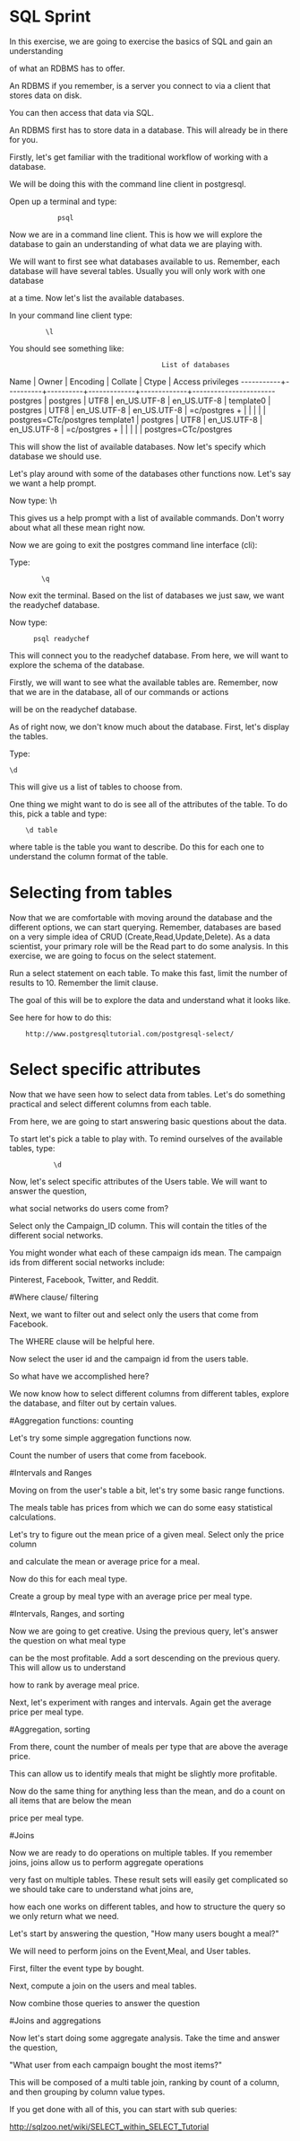 SQL Sprint
======================================


In this exercise, we are going to exercise the basics of SQL and gain an understanding

of what an RDBMS has to offer.

An RDBMS if you remember, is a server you connect to via a client that stores data on disk.

You can then access that data via SQL.

An RDBMS first has to store data in a database. This will already be in there for you.

Firstly, let's get familiar with the traditional workflow of working with a database.

We will be doing this with the command line client in postgresql.

Open up a terminal and type:

                psql


Now we are in a command line client. This is how we will explore the database to gain an understanding of what data we are playing with.

We will want to first see what databases available to us. Remember, each database will have several tables. Usually you will only work with one database

at a time. Now let's list the available databases.


In your command line client type:

             \l

You should see something like:

                                          List of databases
   Name    |  Owner   | Encoding |   Collate   |    Ctype    |   Access privileges
-----------+----------+----------+-------------+-------------+-----------------------
 postgres  | postgres | UTF8     | en_US.UTF-8 | en_US.UTF-8 |
 template0 | postgres | UTF8     | en_US.UTF-8 | en_US.UTF-8 | =c/postgres          +
           |          |          |             |             | postgres=CTc/postgres
 template1 | postgres | UTF8     | en_US.UTF-8 | en_US.UTF-8 | =c/postgres          +
           |          |          |             |             | postgres=CTc/postgres



This will show the list of available databases. Now let's specify which database we should use.


Let's play around with some of the databases other functions now. Let's say we want a help prompt.


Now type:
            \h

This gives us a help prompt with a list of available commands. Don't worry about what all these mean right now.


Now we are going to exit the postgres command line interface (cli):

Type:

            \q


Now exit the terminal. Based on the list of databases we just saw, we want the readychef database.

Now type:

          psql readychef


This will connect you to the readychef database. From here, we will want to explore the schema of the database.

Firstly, we will want to see what the available tables are. Remember, now that we are in the database, all of our commands or actions

will be on the readychef database.



As of right now, we don't know much about the database. First, let's display the tables.

Type:

    \d


This will give us a list of tables to choose from.


One thing we might want to do is see all of the attributes of the table. To do this, pick a table and type:

        \d table

where table is the table you want to describe. Do this for each one to understand the column format of the table.



# Selecting from tables
Now that we are comfortable with moving around the database and the different options, we can start querying. Remember, databases are based on a very
simple idea of CRUD (Create,Read,Update,Delete). As a data scientist, your primary role will be the Read part to do some analysis. In this exercise,
we are going to focus on the select statement.

Run a select statement on each table. To make this fast, limit the number of results to 10. Remember the limit clause.


The goal of this will be to explore the data and understand what it looks like.

See here for how to do this:

        http://www.postgresqltutorial.com/postgresql-select/


# Select specific attributes

Now that we have seen how to select data from tables. Let's do something practical and select different columns from each table.

From here, we are going to start answering basic questions about the data.

To start let's pick a table to play with. To remind ourselves of the available tables, type:

               \d


Now, let's select specific attributes of the Users table. We will want to answer the question,

what social networks do users come from?

Select only the Campaign_ID column. This will contain the titles of the different social networks.

You might wonder what each of these campaign ids mean. The campaign ids from different social networks include:

Pinterest, Facebook, Twitter, and Reddit.



#Where clause/ filtering

Next, we want to filter out and select only the users that come from Facebook.

The WHERE clause will be helpful here.


Now select the user id and the campaign id from the users table.



So what have we accomplished here?

We now know how to select different columns from different tables, explore the database, and filter out by certain values.



#Aggregation functions: counting

Let's try some simple aggregation functions now.


Count the number of users that come from facebook.



#Intervals and Ranges

Moving on from the user's table a bit, let's try some basic range functions.

The meals table has prices from which we can do some easy statistical calculations.

Let's try to figure out the mean price of a given meal. Select only the price column

and calculate the mean or average price for a meal.

Now do this for each meal type.

Create a group by meal type with an average price per meal type.



#Intervals, Ranges, and sorting

Now we are going to get creative. Using the previous query, let's answer the question on what meal type

can be the most profitable. Add a sort descending on the previous query. This will allow us to understand

how to rank by average meal price.

Next, let's experiment with ranges and intervals. Again get the average price per meal type.


#Aggregation, sorting

From there, count the number of meals per type that are above the average price.

This can allow us to identify meals that might be slightly more profitable.

Now do the same thing for anything less than the mean, and do a count on all items that are below the mean

price per meal type.


#Joins


Now we are ready to do operations on multiple tables. If you remember joins, joins allow us to perform aggregate operations

very fast on multiple tables. These result sets will easily get complicated so we should take care to understand what joins are,

how each one works on different tables, and how to structure the query so we only return what we need.


Let's start by answering the question, "How many users bought a meal?"

We will need to perform joins on the Event,Meal, and User tables.

First, filter the event type by bought.

Next, compute a join on the users and meal tables.

Now combine those queries to answer the question


#Joins and aggregations


Now let's start doing some aggregate analysis. Take the time and answer the question,

"What user from each campaign bought the most items?"

This will be composed of a multi table join, ranking by count of a column,  and then grouping by column value types.

If you get done with all of this, you can start with sub queries:

http://sqlzoo.net/wiki/SELECT_within_SELECT_Tutorial